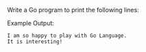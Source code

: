 Write a Go program to print the following lines:

Example Output:
```
I am so happy to play with Go Language.
It is interesting!
```
